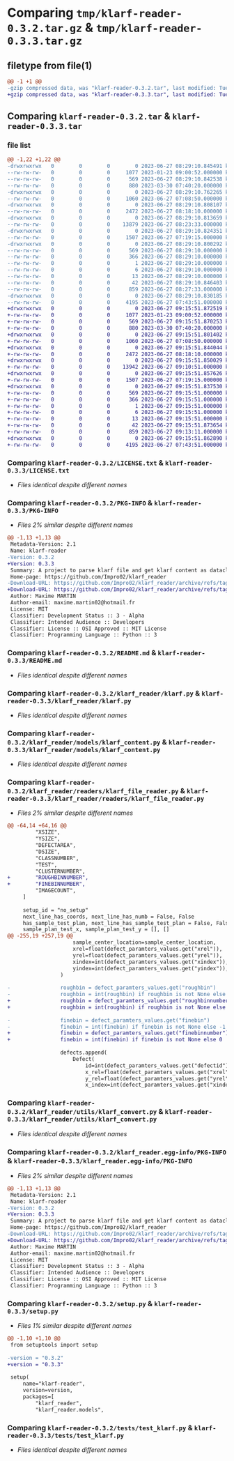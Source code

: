 # Comparing `tmp/klarf-reader-0.3.2.tar.gz` & `tmp/klarf-reader-0.3.3.tar.gz`

## filetype from file(1)

```diff
@@ -1 +1 @@
-gzip compressed data, was "klarf-reader-0.3.2.tar", last modified: Tue Jun 27 08:29:10 2023, max compression
+gzip compressed data, was "klarf-reader-0.3.3.tar", last modified: Tue Jun 27 09:15:51 2023, max compression
```

## Comparing `klarf-reader-0.3.2.tar` & `klarf-reader-0.3.3.tar`

### file list

```diff
@@ -1,22 +1,22 @@
-drwxrwxrwx   0        0        0        0 2023-06-27 08:29:10.845491 klarf-reader-0.3.2/
--rw-rw-rw-   0        0        0     1077 2023-01-23 09:00:52.000000 klarf-reader-0.3.2/LICENSE.txt
--rw-rw-rw-   0        0        0      569 2023-06-27 08:29:10.842538 klarf-reader-0.3.2/PKG-INFO
--rw-rw-rw-   0        0        0      880 2023-03-30 07:40:20.000000 klarf-reader-0.3.2/README.md
-drwxrwxrwx   0        0        0        0 2023-06-27 08:29:10.762265 klarf-reader-0.3.2/klarf_reader/
--rw-rw-rw-   0        0        0     1060 2023-06-27 07:08:50.000000 klarf-reader-0.3.2/klarf_reader/klarf.py
-drwxrwxrwx   0        0        0        0 2023-06-27 08:29:10.808107 klarf-reader-0.3.2/klarf_reader/models/
--rw-rw-rw-   0        0        0     2472 2023-06-27 08:18:10.000000 klarf-reader-0.3.2/klarf_reader/models/klarf_content.py
-drwxrwxrwx   0        0        0        0 2023-06-27 08:29:10.813659 klarf-reader-0.3.2/klarf_reader/readers/
--rw-rw-rw-   0        0        0    13879 2023-06-27 08:23:33.000000 klarf-reader-0.3.2/klarf_reader/readers/klarf_file_reader.py
-drwxrwxrwx   0        0        0        0 2023-06-27 08:29:10.824351 klarf-reader-0.3.2/klarf_reader/utils/
--rw-rw-rw-   0        0        0     1507 2023-06-27 07:19:15.000000 klarf-reader-0.3.2/klarf_reader/utils/klarf_convert.py
-drwxrwxrwx   0        0        0        0 2023-06-27 08:29:10.800292 klarf-reader-0.3.2/klarf_reader.egg-info/
--rw-rw-rw-   0        0        0      569 2023-06-27 08:29:10.000000 klarf-reader-0.3.2/klarf_reader.egg-info/PKG-INFO
--rw-rw-rw-   0        0        0      366 2023-06-27 08:29:10.000000 klarf-reader-0.3.2/klarf_reader.egg-info/SOURCES.txt
--rw-rw-rw-   0        0        0        1 2023-06-27 08:29:10.000000 klarf-reader-0.3.2/klarf_reader.egg-info/dependency_links.txt
--rw-rw-rw-   0        0        0        6 2023-06-27 08:29:10.000000 klarf-reader-0.3.2/klarf_reader.egg-info/requires.txt
--rw-rw-rw-   0        0        0       13 2023-06-27 08:29:10.000000 klarf-reader-0.3.2/klarf_reader.egg-info/top_level.txt
--rw-rw-rw-   0        0        0       42 2023-06-27 08:29:10.846403 klarf-reader-0.3.2/setup.cfg
--rw-rw-rw-   0        0        0      859 2023-06-27 08:27:33.000000 klarf-reader-0.3.2/setup.py
-drwxrwxrwx   0        0        0        0 2023-06-27 08:29:10.830185 klarf-reader-0.3.2/tests/
--rw-rw-rw-   0        0        0     4195 2023-06-27 07:43:51.000000 klarf-reader-0.3.2/tests/test_klarf.py
+drwxrwxrwx   0        0        0        0 2023-06-27 09:15:51.872519 klarf-reader-0.3.3/
+-rw-rw-rw-   0        0        0     1077 2023-01-23 09:00:52.000000 klarf-reader-0.3.3/LICENSE.txt
+-rw-rw-rw-   0        0        0      569 2023-06-27 09:15:51.870253 klarf-reader-0.3.3/PKG-INFO
+-rw-rw-rw-   0        0        0      880 2023-03-30 07:40:20.000000 klarf-reader-0.3.3/README.md
+drwxrwxrwx   0        0        0        0 2023-06-27 09:15:51.801402 klarf-reader-0.3.3/klarf_reader/
+-rw-rw-rw-   0        0        0     1060 2023-06-27 07:08:50.000000 klarf-reader-0.3.3/klarf_reader/klarf.py
+drwxrwxrwx   0        0        0        0 2023-06-27 09:15:51.844044 klarf-reader-0.3.3/klarf_reader/models/
+-rw-rw-rw-   0        0        0     2472 2023-06-27 08:18:10.000000 klarf-reader-0.3.3/klarf_reader/models/klarf_content.py
+drwxrwxrwx   0        0        0        0 2023-06-27 09:15:51.850029 klarf-reader-0.3.3/klarf_reader/readers/
+-rw-rw-rw-   0        0        0    13942 2023-06-27 09:10:51.000000 klarf-reader-0.3.3/klarf_reader/readers/klarf_file_reader.py
+drwxrwxrwx   0        0        0        0 2023-06-27 09:15:51.857626 klarf-reader-0.3.3/klarf_reader/utils/
+-rw-rw-rw-   0        0        0     1507 2023-06-27 07:19:15.000000 klarf-reader-0.3.3/klarf_reader/utils/klarf_convert.py
+drwxrwxrwx   0        0        0        0 2023-06-27 09:15:51.837530 klarf-reader-0.3.3/klarf_reader.egg-info/
+-rw-rw-rw-   0        0        0      569 2023-06-27 09:15:51.000000 klarf-reader-0.3.3/klarf_reader.egg-info/PKG-INFO
+-rw-rw-rw-   0        0        0      366 2023-06-27 09:15:51.000000 klarf-reader-0.3.3/klarf_reader.egg-info/SOURCES.txt
+-rw-rw-rw-   0        0        0        1 2023-06-27 09:15:51.000000 klarf-reader-0.3.3/klarf_reader.egg-info/dependency_links.txt
+-rw-rw-rw-   0        0        0        6 2023-06-27 09:15:51.000000 klarf-reader-0.3.3/klarf_reader.egg-info/requires.txt
+-rw-rw-rw-   0        0        0       13 2023-06-27 09:15:51.000000 klarf-reader-0.3.3/klarf_reader.egg-info/top_level.txt
+-rw-rw-rw-   0        0        0       42 2023-06-27 09:15:51.873654 klarf-reader-0.3.3/setup.cfg
+-rw-rw-rw-   0        0        0      859 2023-06-27 09:13:11.000000 klarf-reader-0.3.3/setup.py
+drwxrwxrwx   0        0        0        0 2023-06-27 09:15:51.862890 klarf-reader-0.3.3/tests/
+-rw-rw-rw-   0        0        0     4195 2023-06-27 07:43:51.000000 klarf-reader-0.3.3/tests/test_klarf.py
```

### Comparing `klarf-reader-0.3.2/LICENSE.txt` & `klarf-reader-0.3.3/LICENSE.txt`

 * *Files identical despite different names*

### Comparing `klarf-reader-0.3.2/PKG-INFO` & `klarf-reader-0.3.3/PKG-INFO`

 * *Files 2% similar despite different names*

```diff
@@ -1,13 +1,13 @@
 Metadata-Version: 2.1
 Name: klarf-reader
-Version: 0.3.2
+Version: 0.3.3
 Summary: A project to parse klarf file and get klarf content as dataclass
 Home-page: https://github.com/Impro02/klarf_reader
-Download-URL: https://github.com/Impro02/klarf_reader/archive/refs/tags/0.3.2.tar.gz
+Download-URL: https://github.com/Impro02/klarf_reader/archive/refs/tags/0.3.3.tar.gz
 Author: Maxime MARTIN
 Author-email: maxime.martin02@hotmail.fr
 License: MIT
 Classifier: Development Status :: 3 - Alpha
 Classifier: Intended Audience :: Developers
 Classifier: License :: OSI Approved :: MIT License
 Classifier: Programming Language :: Python :: 3
```

### Comparing `klarf-reader-0.3.2/README.md` & `klarf-reader-0.3.3/README.md`

 * *Files identical despite different names*

### Comparing `klarf-reader-0.3.2/klarf_reader/klarf.py` & `klarf-reader-0.3.3/klarf_reader/klarf.py`

 * *Files identical despite different names*

### Comparing `klarf-reader-0.3.2/klarf_reader/models/klarf_content.py` & `klarf-reader-0.3.3/klarf_reader/models/klarf_content.py`

 * *Files identical despite different names*

### Comparing `klarf-reader-0.3.2/klarf_reader/readers/klarf_file_reader.py` & `klarf-reader-0.3.3/klarf_reader/readers/klarf_file_reader.py`

 * *Files 2% similar despite different names*

```diff
@@ -64,14 +64,16 @@
         "XSIZE",
         "YSIZE",
         "DEFECTAREA",
         "DSIZE",
         "CLASSNUMBER",
         "TEST",
         "CLUSTERNUMBER",
+        "ROUGHBINNUMBER",
+        "FINEBINNUMBER",
         "IMAGECOUNT",
     ]
 
     setup_id = "no_setup"
     next_line_has_coords, next_line_has_numb = False, False
     has_sample_test_plan, next_line_has_sample_test_plan = False, False
     sample_plan_test_x, sample_plan_test_y = [], []
@@ -255,19 +257,19 @@
                     sample_center_location=sample_center_location,
                     xrel=float(defect_paramters_values.get("xrel")),
                     yrel=float(defect_paramters_values.get("yrel")),
                     xindex=int(defect_paramters_values.get("xindex")),
                     yindex=int(defect_paramters_values.get("yindex")),
                 )
 
-                roughbin = defect_paramters_values.get("roughbin")
-                roughbin = int(roughbin) if roughbin is not None else -1
+                roughbin = defect_paramters_values.get("roughbinnumber")
+                roughbin = int(roughbin) if roughbin is not None else 0
 
-                finebin = defect_paramters_values.get("finebin")
-                finebin = int(finebin) if finebin is not None else -1
+                finebin = defect_paramters_values.get("finebinnumber")
+                finebin = int(finebin) if finebin is not None else 0
 
                 defects.append(
                     Defect(
                         id=int(defect_paramters_values.get("defectid")),
                         x_rel=float(defect_paramters_values.get("xrel")),
                         y_rel=float(defect_paramters_values.get("yrel")),
                         x_index=int(defect_paramters_values.get("xindex")),
```

### Comparing `klarf-reader-0.3.2/klarf_reader/utils/klarf_convert.py` & `klarf-reader-0.3.3/klarf_reader/utils/klarf_convert.py`

 * *Files identical despite different names*

### Comparing `klarf-reader-0.3.2/klarf_reader.egg-info/PKG-INFO` & `klarf-reader-0.3.3/klarf_reader.egg-info/PKG-INFO`

 * *Files 2% similar despite different names*

```diff
@@ -1,13 +1,13 @@
 Metadata-Version: 2.1
 Name: klarf-reader
-Version: 0.3.2
+Version: 0.3.3
 Summary: A project to parse klarf file and get klarf content as dataclass
 Home-page: https://github.com/Impro02/klarf_reader
-Download-URL: https://github.com/Impro02/klarf_reader/archive/refs/tags/0.3.2.tar.gz
+Download-URL: https://github.com/Impro02/klarf_reader/archive/refs/tags/0.3.3.tar.gz
 Author: Maxime MARTIN
 Author-email: maxime.martin02@hotmail.fr
 License: MIT
 Classifier: Development Status :: 3 - Alpha
 Classifier: Intended Audience :: Developers
 Classifier: License :: OSI Approved :: MIT License
 Classifier: Programming Language :: Python :: 3
```

### Comparing `klarf-reader-0.3.2/setup.py` & `klarf-reader-0.3.3/setup.py`

 * *Files 1% similar despite different names*

```diff
@@ -1,10 +1,10 @@
 from setuptools import setup
 
-version = "0.3.2"
+version = "0.3.3"
 
 setup(
     name="klarf-reader",
     version=version,
     packages=[
         "klarf_reader",
         "klarf_reader.models",
```

### Comparing `klarf-reader-0.3.2/tests/test_klarf.py` & `klarf-reader-0.3.3/tests/test_klarf.py`

 * *Files identical despite different names*

